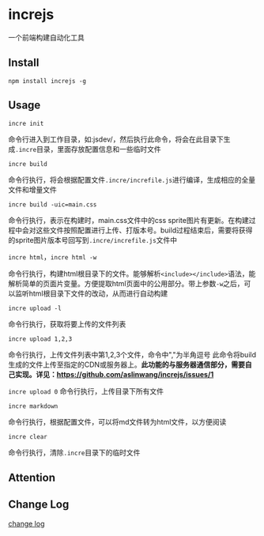 increjs
============

一个前端构建自动化工具

Install
-------
`npm install increjs -g`

Usage
-----
`incre init`

命令行进入到工作目录，如:jsdev/，然后执行此命令，将会在此目录下生成`.incre`目录，里面存放配置信息和一些临时文件

`incre build`

命令行执行，将会根据配置文件`.incre/increfile.js`进行编译，生成相应的全量文件和增量文件

`incre build -uic=main.css`

命令行执行，表示在构建时，main.css文件中的css sprite图片有更新。在构建过程中会对这些文件按照配置进行上传、打版本号。build过程结束后，需要将获得的sprite图片版本号回写到`.incre/increfile.js`文件中

`incre html`，`incre html -w`

命令行执行，构建html根目录下的文件。能够解析`<include></include>`语法，能解析简单的页面片变量。方便提取html页面中的公用部分。带上参数`-w`之后，可以监听html根目录下文件的改动，从而进行自动构建

`incre upload -l`

命令行执行，获取将要上传的文件列表

`incre upload 1,2,3`

命令行执行，上传文件列表中第1,2,3个文件，命令中","为半角逗号
此命令将build生成的文件上传至指定的CDN或服务器上。**此功能的与服务器通信部分，需要自己实现。详见：https://github.com/aslinwang/increjs/issues/1**

`incre upload 0`
命令行执行，上传目录下所有文件

`incre markdown`

命令行执行，根据配置文件，可以将md文件转为html文件，以方便阅读

`incre clear`

命令行执行，清除`.incre`目录下的临时文件

Attention
---------


Change Log
----------
[change log](CHANGELOG.md)